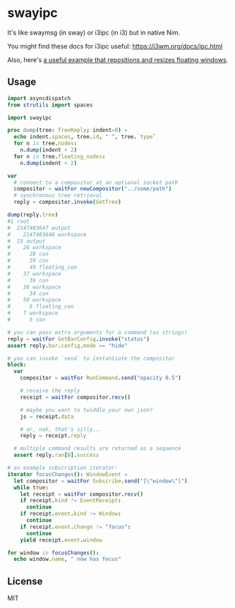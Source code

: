 # swayipc

It's like swaymsg (in sway) or i3ipc (in i3) but in native Nim.

You might find these docs for i3ipc useful: https://i3wm.org/docs/ipc.html

Also, here's [a useful example that repositions and resizes floating windows](https://github.com/disruptek/xs/blob/master/geometry.nim).

## Usage
```nim
import asyncdispatch
from strutils import spaces

import swayipc

proc dump(tree: TreeReply; indent=0) =
  echo indent.spaces, tree.id, " ", tree.`type`
  for n in tree.nodes:
    n.dump(indent + 2)
  for n in tree.floating_nodes:
    n.dump(indent + 2)

var
  # connect to a compositor at an optional socket path
  compositor = waitFor newCompositor("../some/path")
  # synchronous tree retrieval
  reply = compositor.invoke(GetTree)

dump(reply.tree)
#1 root
#  2147483647 output
#    2147483646 workspace
#  15 output
#    26 workspace
#      28 con
#      39 con
#      49 floating_con
#    37 workspace
#      36 con
#    38 workspace
#      34 con
#    50 workspace
#      6 floating_con
#    7 workspace
#      5 con

# you can pass extra arguments for a command (as strings)
reply = waitFor GetBarConfig.invoke("status")
assert reply.bar.config.mode == "hide"

# you can invoke `send` to instantiate the compositor
block:
  var
    compositor = waitFor RunCommand.send("opacity 0.5")

    # receive the reply
    receipt = waitFor compositor.recv()

    # maybe you want to twiddle your own json?
    js = receipt.data

    # or, nah, that's silly...
    reply = receipt.reply

  # multiple command results are returned as a sequence
  assert reply.ran[0].success

# an example subscription iterator:
iterator focusChanges(): WindowEvent =
  let compositor = waitFor Subscribe.send("[\"window\"]")
  while true:
    let receipt = waitFor compositor.recv()
    if receipt.kind != EventReceipt:
      continue
    if receipt.event.kind != Window:
      continue
    if receipt.event.change != "focus":
      continue
    yield receipt.event.window

for window in focusChanges():
  echo window.name, " now has focus"
```

## License
MIT
